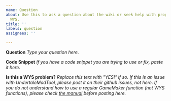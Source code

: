 ```yaml
---
name: Question
about: Use this to ask a question about the wiki or seek help with programming in
  WYS.
title: ''
labels: question
assignees: ''

---
```


**Question**
*Type your question here.*

**Code Snippet**
*If you have a code snippet you are trying to use or fix, paste it here.*

**Is this a WYS problem?**
*Replace this text with "YES!" if so. If this is an issue with UndertaleModTool, please post it on their github issues, not here. If you do not understand how to use a regular GameMaker function (not WYS functions), please check [the manual](https://manual.yoyogames.com/) before posting here.*
